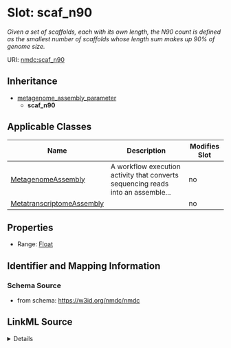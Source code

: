 # Slot: scaf_n90


_Given a set of scaffolds, each with its own length, the N90 count is defined as the smallest number of scaffolds whose length sum makes up 90% of genome size._



URI: [nmdc:scaf_n90](https://w3id.org/nmdc/scaf_n90)




## Inheritance

* [metagenome_assembly_parameter](metagenome_assembly_parameter.md)
    * **scaf_n90**





## Applicable Classes

| Name | Description | Modifies Slot |
| --- | --- | --- |
[MetagenomeAssembly](MetagenomeAssembly.md) | A workflow execution activity that converts sequencing reads into an assemble... |  no  |
[MetatranscriptomeAssembly](MetatranscriptomeAssembly.md) |  |  no  |







## Properties

* Range: [Float](Float.md)





## Identifier and Mapping Information







### Schema Source


* from schema: https://w3id.org/nmdc/nmdc




## LinkML Source

<details>
```yaml
name: scaf_n90
description: Given a set of scaffolds, each with its own length, the N90 count is
  defined as the smallest number of scaffolds whose length sum makes up 90% of genome
  size.
from_schema: https://w3id.org/nmdc/nmdc
rank: 1000
is_a: metagenome_assembly_parameter
alias: scaf_n90
domain_of:
- MetagenomeAssembly
- MetatranscriptomeAssembly
range: float

```
</details>